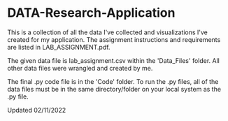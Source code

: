 # DATA-Research-Application
This is a collection of all the data I've collected and visualizations I've created for my application. The assignment instructions and requirements are listed in LAB_ASSIGNMENT.pdf.

The given data file is lab_assignment.csv within the 'Data_Files' folder. All other data files were wrangled and created by me.

The final .py code file is in the 'Code' folder. To run the .py files, all of the data files must be in the same directory/folder on your local system as the .py file.


Updated 02/11/2022

